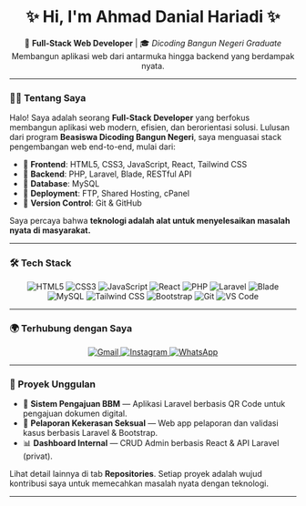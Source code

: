 <h1 align="center">✨ Hi, I'm Ahmad Danial Hariadi ✨</h1>
<p align="center">
  🚀 <strong>Full-Stack Web Developer</strong> | 🎓 <em>Dicoding Bangun Negeri Graduate</em><br>
  Membangun aplikasi web dari antarmuka hingga backend yang berdampak nyata.
</p>

<hr>

### 🧑‍💻 Tentang Saya

Halo! Saya adalah seorang **Full-Stack Developer** yang berfokus membangun aplikasi web modern, efisien, dan berorientasi solusi. Lulusan dari program **Beasiswa Dicoding Bangun Negeri**, saya menguasai stack pengembangan web end-to-end, mulai dari:

- 🔹 **Frontend**: HTML5, CSS3, JavaScript, React, Tailwind CSS  
- 🔹 **Backend**: PHP, Laravel, Blade, RESTful API  
- 🔹 **Database**: MySQL  
- 🔹 **Deployment**: FTP, Shared Hosting, cPanel  
- 🔹 **Version Control**: Git & GitHub  

Saya percaya bahwa **teknologi adalah alat untuk menyelesaikan masalah nyata di masyarakat.**

<hr>

### 🛠️ Tech Stack

<p align="center">
  <img src="https://img.shields.io/badge/HTML5-E34F26?style=for-the-badge&logo=html5&logoColor=white" alt="HTML5"/>
  <img src="https://img.shields.io/badge/CSS3-1572B6?style=for-the-badge&logo=css3&logoColor=white" alt="CSS3"/>
  <img src="https://img.shields.io/badge/JavaScript-F7DF1E?style=for-the-badge&logo=javascript&logoColor=black" alt="JavaScript"/>
  <img src="https://img.shields.io/badge/React-20232A?style=for-the-badge&logo=react&logoColor=61DAFB" alt="React"/>
  <img src="https://img.shields.io/badge/PHP-777BB4?style=for-the-badge&logo=php&logoColor=white" alt="PHP"/>
  <img src="https://img.shields.io/badge/Laravel-F53F2C?style=for-the-badge&logo=laravel&logoColor=white" alt="Laravel"/>
  <img src="https://img.shields.io/badge/Blade-FF2D20?style=for-the-badge&logo=laravel&logoColor=white" alt="Blade"/>
  <img src="https://img.shields.io/badge/MySQL-4479A1?style=for-the-badge&logo=mysql&logoColor=white" alt="MySQL"/>
  <img src="https://img.shields.io/badge/Tailwind_CSS-06B6D4?style=for-the-badge&logo=tailwind-css&logoColor=white" alt="Tailwind CSS"/>
  <img src="https://img.shields.io/badge/Bootstrap-7952B3?style=for-the-badge&logo=bootstrap&logoColor=white" alt="Bootstrap"/>
  <img src="https://img.shields.io/badge/Git-F05032?style=for-the-badge&logo=git&logoColor=white" alt="Git"/>
  <img src="https://img.shields.io/badge/VS_Code-007ACC?style=for-the-badge&logo=visual-studio-code&logoColor=white" alt="VS Code"/>
</p>

<hr>

### 🌍 Terhubung dengan Saya

<p align="center">
  <a href="mailto:ahmaddanihariadi@gmail.com">
    <img src="https://img.shields.io/badge/Gmail-D14836?style=for-the-badge&logo=gmail&logoColor=white" alt="Gmail"/>
  </a>
  <a href="https://www.instagram.com/danilxyz__" target="_blank" rel="noopener noreferrer">
    <img src="https://img.shields.io/badge/Instagram-E4405F?style=for-the-badge&logo=instagram&logoColor=white" alt="Instagram"/>
  </a>
  <a href="https://wa.me/6285961165739" target="_blank" rel="noopener noreferrer">
    <img src="https://img.shields.io/badge/WhatsApp-25D366?style=for-the-badge&logo=whatsapp&logoColor=white" alt="WhatsApp"/>
  </a>
</p>

<hr>

### 🌟 Proyek Unggulan

- 🚀 **Sistem Pengajuan BBM** — Aplikasi Laravel berbasis QR Code untuk pengajuan dokumen digital.
- 🔐 **Pelaporan Kekerasan Seksual** — Web app pelaporan dan validasi kasus berbasis Laravel & Bootstrap.
- 📊 **Dashboard Internal** — CRUD Admin berbasis React & API Laravel (privat).

Lihat detail lainnya di tab **Repositories**. Setiap proyek adalah wujud kontribusi saya untuk memecahkan masalah nyata dengan teknologi.

---

